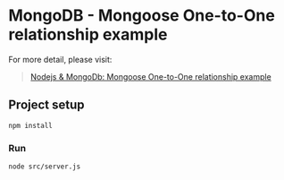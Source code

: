 # MongoDB - Mongoose One-to-One relationship example

For more detail, please visit:
> [Nodejs & MongoDb: Mongoose One-to-One relationship example](https://bezkoder.com/mongoose-one-to-one-relationship-example/)

## Project setup
```
npm install
```

### Run
```
node src/server.js
```
